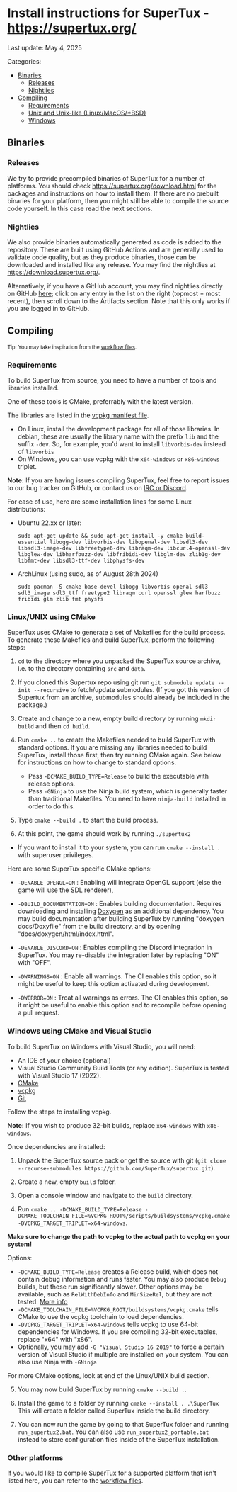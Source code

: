 Install instructions for SuperTux - <https://supertux.org/>
====================================================================
Last update: May 4, 2025

Categories:
- [Binaries](#binaries)
  - [Releases](#releases)
  - [Nightlies](#nightlies)
- [Compiling](#compiling)
  - [Requirements](#requirements)
  - [Unix and Unix-like (Linux/MacOS/\*BSD)](#linuxunix-using-cmake)
  - [Windows](#windows-using-cmake-and-visual-studio)

Binaries
--------

### Releases

We try to provide precompiled binaries of SuperTux for a number of
platforms. You should check <https://supertux.org/download.html>
for the packages and instructions on how to install them. If there are
no prebuilt binaries for your platform, then you might still be able
to compile the source code yourself. In this case read the next
sections.

### Nightlies

We also provide binaries automatically generated as code is added to the
repository. These are built using GitHub Actions and are generally used to
validate code quality, but as they produce binaries, those can be downloaded
and installed like any release. You may find the nightlies at
<https://download.supertux.org/>.

Alternatively, if you have a GitHub account, you may find nightlies directly on GitHub
[here](https://github.com/SuperTux/supertux/actions/workflows/); click on any entry in the list on
the right (topmost = most recent), then scroll down to the Artifacts section.
Note that this only works if you are logged in to GitHub.

Compiling
---------

<sub>Tip: You may take inspiration from the [workflow files](.github/workflows).</sub>

### Requirements

To build SuperTux from source, you need to have a number of tools and
libraries installed.

One of these tools is CMake, preferrably with the latest version.

The libraries are listed in the [vcpkg manifest file](vcpkg.json).
- On Linux, install the development package for all of those libraries.
  In debian, these are usually the library name with the prefix `lib` and
  the suffix `-dev`. So, for example, you'd want to install `libvorbis-dev`
  instead of `libvorbis`
- On Windows, you can use vcpkg with the `x64-windows` or `x86-windows` triplet.

**Note:** If you are having issues compiling SuperTux, feel free to
report issues to our bug tracker on GitHub, or contact us on [IRC or Discord](README.md#Community).

For ease of use, here are some installation lines for some Linux distributions:

- Ubuntu 22.xx or later:
  ```
  sudo apt-get update && sudo apt-get install -y cmake build-essential libogg-dev libvorbis-dev libopenal-dev libsdl3-dev libsdl3-image-dev libfreetype6-dev libraqm-dev libcurl4-openssl-dev libglew-dev libharfbuzz-dev libfribidi-dev libglm-dev zlib1g-dev libfmt-dev libsdl3-ttf-dev libphysfs-dev
  ```

- ArchLinux (using sudo, as of August 28th 2024)
  ```
  sudo pacman -S cmake base-devel libogg libvorbis openal sdl3 sdl3_image sdl3_ttf freetype2 libraqm curl openssl glew harfbuzz fribidi glm zlib fmt physfs
  ```

### Linux/UNIX using CMake

SuperTux uses CMake to generate a set of Makefiles for the build
process. To generate these Makefiles and build SuperTux, perform the
following steps:

1. `cd` to the directory where you unpacked the SuperTux source
   archive, i.e. to the directory containing `src` and `data`.

2. If you cloned this Supertux repo using git run `git submodule
   update --init --recursive` to fetch/update submodules.
   (If you got this version of Supertux from an archive,
   submodules should already be included in the package.)

3. Create and change to a new, empty build directory by running `mkdir
   build` and then `cd build`.

4. Run `cmake ..` to create the Makefiles needed to build SuperTux
   with standard options. If you are missing any libraries needed to
   build SuperTux, install those first, then try running CMake again.
   See below for instructions on how to change to standard options.
   - Pass `-DCMAKE_BUILD_TYPE=Release` to build the executable with
     release options.
   - Pass `-GNinja` to use the Ninja build system, which is generally
     faster than traditional Makefiles. You need to have `ninja-build`
     installed in order to do this.

5. Type `cmake --build .` to start the build process.

6. At this point, the game should work by running `./supertux2`
  - If you want to install it to your system, you can run
    `cmake --install .` with superuser privileges.

Here are some SuperTux specific CMake options:

- `-DENABLE_OPENGL=ON`
  : Enabling will integrate OpenGL support (else the game
  will use the SDL renderer),

- `-DBUILD_DOCUMENTATION=ON`
  : Enables building documentation. Requires downloading and installing
  [Doxygen](https://www.doxygen.nl/index.html) as an additional dependency.
  You may build documentation after building SuperTux by running
  "doxygen docs/Doxyfile" from the build directory, and by opening
  "docs/doxygen/html/index.html".

- `-DENABLE_DISCORD=ON`
  : Enables compiling the Discord integration in SuperTux. You may re-disable
  the integration later by replacing "ON" with "OFF".

- `-DWARNINGS=ON`
  : Enable all warnings. The CI enables this option, so it might be useful to
  keep this option activated during development.

- `-DWERROR=ON`
  : Treat all warnings as errors. The CI enables this option, so it might be
  useful to enable this option and to recompile before opening a pull request.

### Windows using CMake and Visual Studio

To build SuperTux on Windows with Visual Studio, you will need:
- An IDE of your choice (optional)
- Visual Studio Community Build Tools (or any edition).
  SuperTux is tested with Visual Studio 17 (2022).
- [CMake](https://cmake.org/download/)
- [vcpkg](https://vcpkg.io)
- [Git](https://git-scm.com/)

Follow the steps to installing vcpkg.

**Note:** If you wish to produce 32-bit builds, replace `x64-windows` with `x86-windows`.

Once dependencies are installed:

1. Unpack the SuperTux source pack or get the source with git (`git clone --recurse-submodules https://github.com/SuperTux/supertux.git`).

2. Create a new, empty `build` folder.

3. Open a console window and navigate to the `build` directory.

5. Run `cmake .. -DCMAKE_BUILD_TYPE=Release -DCMAKE_TOOLCHAIN_FILE=%VCPKG_ROOT%/scripts/buildsystems/vcpkg.cmake -DVCPKG_TARGET_TRIPLET=x64-windows`.

**Make sure to change the path to vcpkg to the actual path to vcpkg on your system!**

Options:
- `-DCMAKE_BUILD_TYPE=Release` creates a Release build, which does not contain debug information and runs faster. You may also produce `Debug` builds, but these run significantly slower. Other options may be available, such as `RelWithDebInfo` and `MinSizeRel`, but they are not tested. [More info](https://cmake.org/cmake/help/latest/variable/CMAKE_BUILD_TYPE.html)
- `-DCMAKE_TOOLCHAIN_FILE=%VCPKG_ROOT/buildsystems/vcpkg.cmake` tells CMake to use the vcpkg toolchain to load dependencies.
- `-DVCPKG_TARGET_TRIPLET=x64-windows` tells vcpkg to use 64-bit dependencies for Windows. If you are compiling 32-bit executables, replace "x64" with "x86".
- Optionally, you may add `-G "Visual Studio 16 2019"` to force a certain version of Visual Studio if multiple are installed on your system. You can also use Ninja with `-GNinja`

For more CMake options, look at end of the Linux/UNIX build section.

5. You may now build SuperTux by running `cmake --build .`.

6. Install the game to a folder by running `cmake --install . .\SuperTux`
   This will create a folder called SuperTux inside the build directory.

7. You can now run the game by going to that SuperTux folder and
   running `run_supertux2.bat`. You can also use `run_supertux2_portable.bat`
   instead to store configuration files inside of the SuperTux installation.

### Other platforms

If you would like to compile SuperTux for a supported platform that isn't listed here,
you can refer to the [workflow files](.github/workflows).
